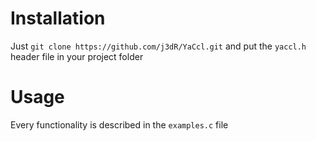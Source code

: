 # Installation
Just `git clone https://github.com/j3dR/YaCcl.git` and put the `yaccl.h` header file in your project folder 

# Usage
Every functionality is described in the `examples.c` file

